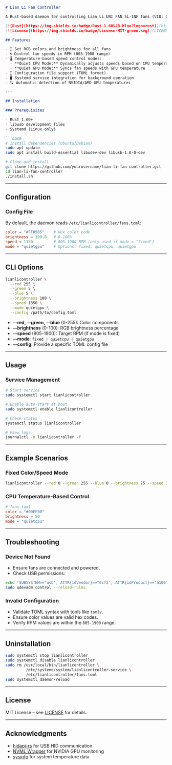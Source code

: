 ```markdown
# Lian Li Fan Controller

A Rust-based daemon for controlling Lian Li UNI FAN SL-INF fans (VID: 0x0cf2, PID: 0xa100). Manage RGB lighting, fan speeds, and create temperature-based profiles through CLI or a config file.

[![Rust](https://img.shields.io/badge/Rust-1.60%2B-blue?logo=rust)](https://www.rust-lang.org/)
[![License](https://img.shields.io/badge/License-MIT-green.svg)](LICENSE)

## Features

- 🎨 Set RGB colors and brightness for all fans  
- 🌀 Control fan speeds in RPM (805-1900 range)  
- 🌡️ Temperature-based speed control modes:  
  - **Quiet CPU Mode:** Dynamically adjusts speeds based on CPU temperature  
  - **Quiet GPU Mode:** Syncs fan speeds with GPU temperature  
- 📁 Configuration file support (TOML format)  
- 🖥️ Systemd service integration for background operation  
- 🔍 Automatic detection of NVIDIA/AMD GPU temperatures  

---

## Installation

### Prerequisites

- Rust 1.60+  
- libusb development files  
- Systemd (Linux only)

```bash
# Install dependencies (Ubuntu/Debian)
sudo apt update
sudo apt install build-essential libudev-dev libusb-1.0-0-dev

# Clone and install
git clone https://github.com/yourusername/lian-li-fan-controller.git
cd lian-li-fan-controller
./install.sh
```

---

## Configuration

### Config File

By default, the daemon reads `/etc/lianlicontroller/fans.toml`:

```toml
color = "#FF0505"    # Hex color code
brightness = 100.0   # 0-100%
speed = 1350         # 805-1900 RPM (only used if mode = "fixed")
mode = "quietgpu"    # Options: fixed, quietcpu, quietgpu
```

---

## CLI Options

```bash
lianlicontroller \
  --red 255 \
  --green 5 \
  --blue 5 \
  --brightness 100 \
  --speed 1350 \
  --mode quietgpu \
  --config /path/to/config.toml
```

- **--red, --green, --blue** (0-255): Color components  
- **--brightness** (0-100): RGB brightness percentage  
- **--speed** (805-1900): Target RPM (if mode is fixed)  
- **--mode**: `fixed | quietcpu | quietgpu`  
- **--config**: Provide a specific TOML config file  

---

## Usage

### Service Management

```bash
# Start service
sudo systemctl start lianlicontroller

# Enable auto-start at boot
sudo systemctl enable lianlicontroller

# Check status
systemctl status lianlicontroller

# View logs
journalctl -u lianlicontroller -f
```

---

## Example Scenarios

### Fixed Color/Speed Mode

```bash
lianlicontroller --red 0 --green 255 --blue 0 --brightness 75 --speed 1200 --mode fixed
```

### CPU Temperature-Based Control

```toml
# fans.toml
color = "#00FF00"
brightness = 50
mode = "quietcpu"
```

---

## Troubleshooting

### Device Not Found

- Ensure fans are connected and powered.  
- Check USB permissions:

```bash
echo 'SUBSYSTEM=="usb", ATTR{idVendor}=="0cf2", ATTR{idProduct}=="a100", MODE="0666"' | sudo tee /etc/udev/rules.d/99-lianli.rules
sudo udevadm control --reload-rules
```

### Invalid Configuration

- Validate TOML syntax with tools like `tomlv`.  
- Ensure color values are valid hex codes.  
- Verify RPM values are within the `805-1900` range.  

---

## Uninstallation

```bash
sudo systemctl stop lianlicontroller
sudo systemctl disable lianlicontroller
sudo rm /usr/local/bin/lianlicontroller \
         /etc/systemd/system/lianlicontroller.service \
         /etc/lianlicontroller/fans.toml
sudo systemctl daemon-reload
```

---

## License

MIT License – see [LICENSE](LICENSE) for details.

---

## Acknowledgments

- [hidapi-rs](https://github.com/jamwaffles/hidapi-rs) for USB HID communication  
- [NVML Wrapper](https://docs.nvidia.com/deploy/nvml-api/) for NVIDIA GPU monitoring  
- [sysinfo](https://github.com/GuillaumeGomez/sysinfo) for system temperature data  